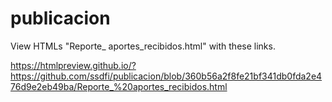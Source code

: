 # publicacion
View HTMLs "Reporte_ aportes_recibidos.html" with these links.

https://htmlpreview.github.io/?https://github.com/ssdfi/publicacion/blob/360b56a2f8fe21bf341db0fda2e476d9e2eb49ba/Reporte_%20aportes_recibidos.html
